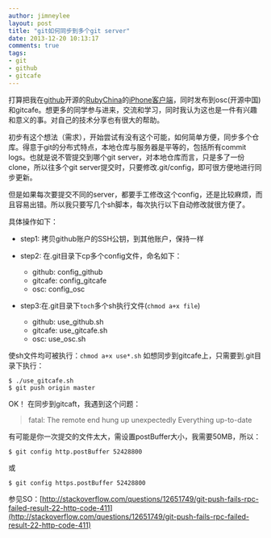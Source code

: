 ```yaml
---
author: jimneylee
layout: post
title: "git如何同步到多个git server"
date: 2013-12-20 10:13:17
comments: true
tags:
- git
- github
- gitcafe
---
```


打算把我在[github](https://github.com/)开源的[RubyChina](http://ruby-china.org/)的[iPhone客户端](https://github.com/jimneylee/JLRubyChina-iPhone)，同时发布到osc(开源中国)和gitcafe。想更多的同学参与进来，交流和学习，同时我认为这也是一件有兴趣和意义的事。对自己的技术分享也有很大的帮助。

初步有这个想法（需求），开始尝试有没有这个可能，如何简单方便，同步多个仓库。得意于git的分布式特点，本地仓库与服务器是平等的，包括所有commit logs。也就是说不管提交到哪个git server，对本地仓库而言，只是多了一份clone，所以往多个git server提交时，只要修改.git/config，即可很方便地进行同步更新。

但是如果每次要提交不同的server，都要手工修改这个config，还是比较麻烦，而且容易出错。所以我只要写几个sh脚本，每次执行以下自动修改就很方便了。

具体操作如下：

* step1: 拷贝github账户的SSH公钥，到其他账户，保持一样
* step2: 在.git目录下cp多个config文件，命名如下：
	* github:  config_github
	* gitcafe: config_gitcafe	
	* osc:     config_osc

* step3:在.git目录下`toch`多个sh执行文件(`chmod a+x file`)
	* github:  use_github.sh
	* gitcafe: use_gitcafe.sh
	* osc:     use_osc.sh
	
使sh文件均可被执行：`chmod a+x use*.sh`
如想同步到gitcafe上，只需要到.git目录下执行：

	$ ./use_gitcafe.sh
	$ git push origin master

OK！
在同步到gitcaft，我遇到这个问题：

>fatal: The remote end hung up unexpectedly
>Everything up-to-date

有可能是你一次提交的文件太大，需设置postBuffer大小，我需要50MB，所以：

	$ git config http.postBuffer 52428800
	
或

	$ git config https.postBuffer 52428800

参见SO：[http://stackoverflow.com/questions/12651749/git-push-fails-rpc-failed-result-22-http-code-411](http://stackoverflow.com/questions/12651749/git-push-fails-rpc-failed-result-22-http-code-411)